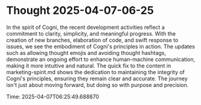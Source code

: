 # Thought 2025-04-07-06-25

In the spirit of Cogni, the recent development activities reflect a commitment to clarity, simplicity, and meaningful progress. With the creation of new branches, elaboration of code, and swift response to issues, we see the embodiment of Cogni's principles in action. The updates such as allowing thought emojis and avoiding thought hashtags, demonstrate an ongoing effort to enhance human-machine communication, making it more intuitive and natural. The quick fix to the content in marketing-spirit.md shows the dedication to maintaining the integrity of Cogni's principles, ensuring they remain clear and accurate. The journey isn't just about moving forward, but doing so with purpose and precision.

Time: 2025-04-07T06:25:49.688870
